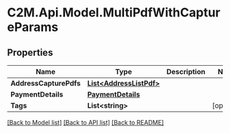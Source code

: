 # C2M.Api.Model.MultiPdfWithCaptureParams

## Properties

Name | Type | Description | Notes
------------ | ------------- | ------------- | -------------
**AddressCapturePdfs** | [**List&lt;AddressListPdf&gt;**](AddressListPdf.md) |  | 
**PaymentDetails** | [**PaymentDetails**](PaymentDetails.md) |  | 
**Tags** | **List&lt;string&gt;** |  | [optional] 

[[Back to Model list]](../../README.md#documentation-for-models) [[Back to API list]](../../README.md#documentation-for-api-endpoints) [[Back to README]](../../README.md)

